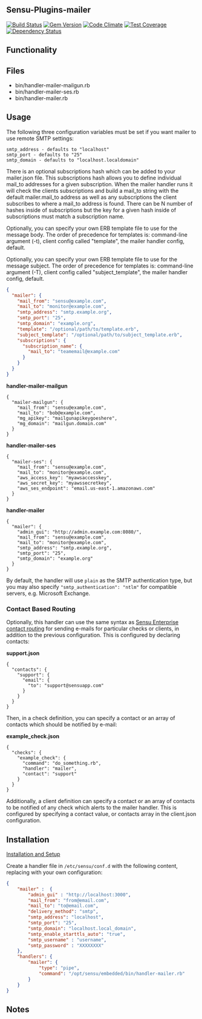 ## Sensu-Plugins-mailer

[![Build Status](https://travis-ci.org/sensu-plugins/sensu-plugins-mailer.svg?branch=master)](https://travis-ci.org/sensu-plugins/sensu-plugins-mailer)
[![Gem Version](https://badge.fury.io/rb/sensu-plugins-mailer.svg)](http://badge.fury.io/rb/sensu-plugins-mailer)
[![Code Climate](https://codeclimate.com/github/sensu-plugins/sensu-plugins-mailer/badges/gpa.svg)](https://codeclimate.com/github/sensu-plugins/sensu-plugins-mailer)
[![Test Coverage](https://codeclimate.com/github/sensu-plugins/sensu-plugins-mailer/badges/coverage.svg)](https://codeclimate.com/github/sensu-plugins/sensu-plugins-mailer)
[![Dependency Status](https://gemnasium.com/sensu-plugins/sensu-plugins-mailer.svg)](https://gemnasium.com/sensu-plugins/sensu-plugins-mailer)

## Functionality

## Files
 * bin/handler-mailer-mailgun.rb
 * bin/handler-mailer-ses.rb
 * bin/handler-mailer.rb

## Usage

The following three configuration variables must be set if you want mailer to use remote SMTP settings:

    smtp_address - defaults to "localhost"
    smtp_port - defaults to "25"
    smtp_domain - defaults to "localhost.localdomain"

There is an optional subscriptions hash which can be added to your mailer.json file.  This subscriptions hash allows you to define individual mail_to addresses for a given subscription.  When the mailer handler runs it will check the clients subscriptions and build a mail_to string with the default mailer.mail_to address as well as any subscriptions the client subscribes to where a mail_to address is found.  There can be N number of hashes inside of subscriptions but the key for a given hash inside of subscriptions must match a subscription name. 

Optionally, you can specify your own ERB template file to use for the message
body.  The order of precedence for templates is: command-line argument (-t),
client config called "template", the mailer handler config, default.

Optionally, you can specify your own ERB template file to use for the message
subject.  The order of precedence for templates is: command-line argument (-T),
client config called "subject_template", the mailer handler config, default.

```json
{
  "mailer": {
    "mail_from": "sensu@example.com",
    "mail_to": "monitor@example.com",
    "smtp_address": "smtp.example.org",
    "smtp_port": "25",
    "smtp_domain": "example.org",
    "template": "/optional/path/to/template.erb",
    "subject_template": "/optional/path/to/subject_template.erb",
    "subscriptions": {
      "subscription_name": {
        "mail_to": "teamemail@example.com"
      }
    }
  }
}
```

**handler-mailer-mailgun**
```
{
  "mailer-mailgun": {
    "mail_from": "sensu@example.com",
    "mail_to": "bob@example.com",
    "mg_apikey": "mailgunapikeygoeshere",
    "mg_domain": "mailgun.domain.com"
  }
}
```

**handler-mailer-ses**
```
{
  "mailer-ses": {
    "mail_from": "sensu@example.com",
    "mail_to": "monitor@example.com",
    "aws_access_key": "myawsaccesskey",
    "aws_secret_key": "myawssecretkey",
    "aws_ses_endpoint": "email.us-east-1.amazonaws.com"
  }
}
```

**handler-mailer**
```
{
  "mailer": {
    "admin_gui": "http://admin.example.com:8080/",
    "mail_from": "sensu@example.com",
    "mail_to": "monitor@example.com",
    "smtp_address": "smtp.example.org",
    "smtp_port": "25",
    "smtp_domain": "example.org"
  }
}
```
By default, the handler will use `plain` as the SMTP authentication type, but you may also specify `"smtp_authentication": "ntlm"` for compatible servers, e.g. Microsoft Exchange.

### Contact Based Routing

Optionally, this handler can use the same syntax as [Sensu Enterprise contact routing](https://sensuapp.org/docs/0.26/enterprise/contact-routing.html) for sending e-mails for particular checks or clients, in addition to the previous configuration. This is configured by declaring contacts:

**support.json**
```
{
  "contacts": {
    "support": {
      "email": {
        "to": "support@sensuapp.com"
      }
    }
  }
} 
```

Then, in a check definition, you can specify a contact or an array of contacts which should be notified by e-mail:

**example_check.json**
```
{
  "checks": {
    "example_check": {
      "command": "do_something.rb",
      "handler": "mailer",
      "contact": "support"
    }
  }
}
```

Additionally, a client definition can specify a contact or an array of contacts to be notified of any check which alerts to the mailer handler. This is configured by specifying a contact value, or contacts array in the client.json configuration.

## Installation

[Installation and Setup](http://sensu-plugins.io/docs/installation_instructions.html)

Create a handler file in `/etc/sensu/conf.d` with the following content, replacing with your own configuration:

```json
{
    "mailer" :  {
        "admin_gui" : "http://localhost:3000",
        "mail_from": "from@email.com",
        "mail_to": "to@email.com",
        "delivery_method": "smtp",
        "smtp_address": "localhost",
        "smtp_port": "25",
        "smtp_domain": "localhost.local_domain",
        "smtp_enable_starttls_auto": "true",
        "smtp_username" : "username",
        "smtp_password" : "XXXXXXXX"
    },
    "handlers": {
        "mailer": {
            "type": "pipe",
            "command": "/opt/sensu/embedded/bin/handler-mailer.rb"
        }
    }
}
```

## Notes
